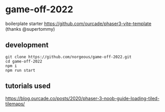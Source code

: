 # game-off-2022

boilerplate starter https://github.com/ourcade/phaser3-vite-template (thanks @supertommy)

## development

```
git clone https://github.com/norgeous/game-off-2022.git
cd game-off-2022
npm i
npm run start
```

## tutorials used

https://blog.ourcade.co/posts/2020/phaser-3-noob-guide-loading-tiled-tilemaps/
